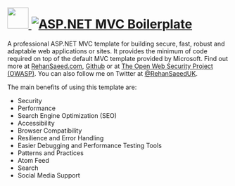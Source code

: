 # [<img src="https://cdn.rawgit.com/AdmiringWorm/chocolatey-packages/e964cecd15fdb6987d6780d5dc917e263de86509/icons/asp-net-mvc-boilerplate.png" height="48" width="48" /> ![ASP.NET MVC Boilerplate](https://img.shields.io/chocolatey/v/asp-net-mvc-boilerplate.svg?label=ASP.NET%20MVC%20Boilerplate&style=for-the-badge)](https://chocolatey.org/packages/asp-net-mvc-boilerplate)

A professional ASP.NET MVC template for building secure, fast, robust and adaptable web applications or sites. It provides the minimum of code required on top of the default MVC	template provided by Microsoft. Find out more at [RehanSaeed.com](http://rehansaeed.com/asp-net-mvc-boilerplate/), [Github](https://github.com/RehanSaeed/ASP.NET-MVC-Boilerplate) or at [The Open Web Security Project (OWASP)](https://www.owasp.org/index.php/OWASP_ASP.NET_MVC_Boilerplate_Project). You can also follow me on Twitter at [@RehanSaeedUK](https://twitter.com/rehansaeeduk).

The main benefits of using this template are:
- Security
- Performance
- Search Engine Optimization (SEO)
- Accessibility
- Browser Compatibility
- Resilience and Error Handling
- Easier Debugging and Performance Testing Tools
- Patterns and Practices
- Atom Feed
- Search
- Social Media Support
